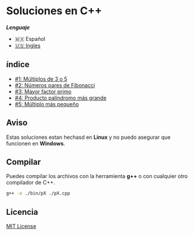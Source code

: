 # Soluciones en C++

***Lenguaje***
- 🇲🇽 Español
- [🇺🇸 Ingles](./README.md)

## índice

- [#1: Múltiplos de 3 o 5 ](./p001.cpp)
- [#2: Números pares de Fibonacci ](./p002.cpp)
- [#3: Mayor factor primo](./p003.cpp)
- [#4: Producto palíndromo más grande ](./p004.cpp)
- [#5: Múltiplo más pequeño](./p005.cpp)

## Aviso

Estas soluciones estan hechasd en **Linux** y no puedo asegurar que funcionen en **Windows**.

## Compilar

Puedes compilar los archivos con la herramienta **g++** o con cualquier otro compilador de C++.
```bash
g++ -o ./bin/pX ./pX.cpp
```

## Licencia
[MIT License](https://opensource.org/licenses/MIT)